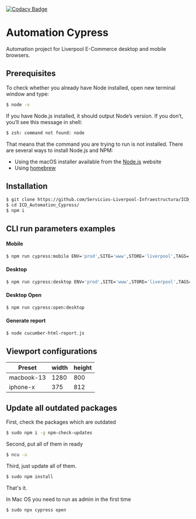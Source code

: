 [![Codacy Badge](https://app.codacy.com/project/badge/Grade/632fe5c90b3849f8a8843978cf0b5471)](https://app.codacy.com?utm_source=gh&utm_medium=referral&utm_content=&utm_campaign=Badge_grade)

# Automation Cypress
Automation project for Liverpool E-Commerce desktop and mobile browsers.

## Prerequisites
To check whether you already have Node installed, open new terminal window and type:
```bash
$ node -v
```
If you have Node.js installed, it should output Node’s version. If you don’t, you’ll see this message in shell:
```bash
$ zsh: command not found: node
```
That means that the command you are trying to run is not installed. There are several ways to install Node.js and NPM:
- Using the macOS installer available from the [Node.js](https://nodejs.org/) website
- Using [homebrew](https://brew.sh/)

## Installation
```bash
$ git clone https://github.com/Servicios-Liverpool-Infraestructura/ICD_Automation_Cypress.git
$ cd ICD_Automation_Cypress/ 
$ npm i
```

## CLI run parameters examples
#### Mobile
```bash
$ npm run cypress:mobile ENV='prod',SITE='www',STORE='liverpool',TAGS='(@p0 and @liv) and not (@ignore or @desktop)'
```
#### Desktop
```bash
$ npm run cypress:desktop ENV='prod',SITE='www',STORE='liverpool',TAGS='(@p0 and @liv) and not (@ignore or @mobile)'
```
#### Desktop Open
```bash
$ npm run cypress:open:desktop
```

#### Generate report
```bash
$ node cucumber-html-report.js
```

## Viewport configurations
|Preset          |width                          |height                       |
|----------------|-------------------------------|-----------------------------|
|macbook-13      |1280                           |800                          |
|iphone-x	     |375                            |812                          |

## Update all outdated packages

First, check the packages which are outdated
```bash
$ sudo npm i -g npm-check-updates
```

Second, put all of them in ready
```bash
$ ncu -u
```

Third, just update all of them.
```bash
$ sudo npm install
```
That's it.

In Mac OS you need to run as admin in the first time
```bash
$ sudo npx cypress open
```